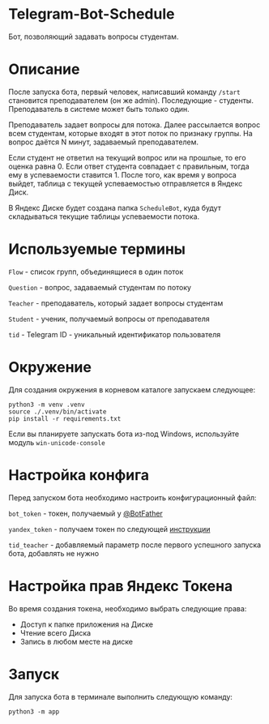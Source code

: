 # Telegram-Bot-Schedule

Бот, позволяющий задавать вопросы студентам.

# Описание

После запуска бота, первый человек, написавший команду `/start`
становится преподавателем (он же admin). Последующие - студенты.
Преподаватель в системе может быть только один.

Преподаватель задает вопросы для потока. Далее рассылается 
вопрос всем студентам, которые входят в этот поток по признаку 
группы. На вопрос даётся N минут, задаваемый преподавателем.

Если студент не ответил на текущий вопрос или на прошлые, то его
оценка равна 0. Если ответ студента совпадает с правильным, тогда 
ему в успеваемости ставится 1. После того, как время у вопроса выйдет,
таблица с текущей успеваемостью отправляется в Яндекс Диск.

В Яндекс Диске будет создана папка `ScheduleBot`, куда будут 
складываться текущие таблицы успеваемости потока.

# Используемые термины

`Flow` - список групп, объединящиеся в один поток

`Question` - вопрос, задаваемый студентам по потоку

`Teacher` - преподаватель, который задает вопросы студентам

`Student` - ученик, получаемый вопросы от преподавателя

`tid` - Telegram ID - уникальный идентификатор пользователя

# Окружение

Для создания окружения в корневом каталоге запускаем следующее:

```shell
python3 -m venv .venv
source ./.venv/bin/activate
pip install -r requirements.txt
```

Если вы планируете запускать бота из-под Windows, используйте
модуль `win-unicode-console`

# Настройка конфига

Перед запуском бота необходимо настроить конфигурационный файл:

`bot_token` - токен, получаемый у [@BotFather](https://t.me/BotFather)

`yandex_token` - получаем токен по следующей [инструкции](https://ramziv.com/article/2)

`tid_teacher` - добавляемый параметр после первого успешного запуска бота, добавлять не нужно

# Настройка прав Яндекс Токена

Во время создания токена, необходимо выбрать следующие права:
- Доступ к папке приложения на Диске
- Чтение всего Диска
- Запись в любом месте на диске

# Запуск

Для запуска бота в терминале выполнить следующую команду:

```shell
python3 -m app
```

